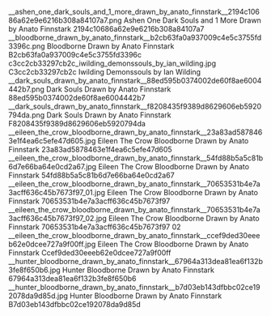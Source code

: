 __ashen_one_dark_souls_and_1_more_drawn_by_anato_finnstark__2194c10686a62e9e6216b308a84107a7.png   Ashen One Dark Souls and 1 More Drawn by Anato Finnstark  2194c10686a62e9e6216b308a84107a7
__bloodborne_drawn_by_anato_finnstark__b2cb63fa0a937009c4e5c3755fd3396c.png   Bloodborne Drawn by Anato Finnstark  B2cb63fa0a937009c4e5c3755fd3396c
c3cc2cb33297cb2c_iwilding_demonssouls_by_ian_wilding.jpg C3cc2cb33297cb2c Iwilding Demonssouls by Ian Wilding
__dark_souls_drawn_by_anato_finnstark__88ed595b0374002de60f8ae6004442b7.png   Dark Souls Drawn by Anato Finnstark  88ed595b0374002de60f8ae6004442b7
__dark_souls_drawn_by_anato_finnstark__f8208435f9389d8629606eb5920794da.png   Dark Souls Drawn by Anato Finnstark  F8208435f9389d8629606eb5920794da
__eileen_the_crow_bloodborne_drawn_by_anato_finnstark__23a83ad5878463e1f4ea6c5efe47d605.jpg   Eileen The Crow Bloodborne Drawn by Anato Finnstark  23a83ad5878463e1f4ea6c5efe47d605
__eileen_the_crow_bloodborne_drawn_by_anato_finnstark__54fd88b5a5c81b6d7e66ba64e0cd2a67.jpg   Eileen The Crow Bloodborne Drawn by Anato Finnstark  54fd88b5a5c81b6d7e66ba64e0cd2a67
__eileen_the_crow_bloodborne_drawn_by_anato_finnstark__70653531b4e7a3acff636c45b7673f97_01.jpg   Eileen The Crow Bloodborne Drawn by Anato Finnstark  70653531b4e7a3acff636c45b7673f97
__eileen_the_crow_bloodborne_drawn_by_anato_finnstark__70653531b4e7a3acff636c45b7673f97_02.jpg   Eileen The Crow Bloodborne Drawn by Anato Finnstark  70653531b4e7a3acff636c45b7673f97 02
__eileen_the_crow_bloodborne_drawn_by_anato_finnstark__ccef9ded30eeeb62e0dcee727a9f00ff.jpg   Eileen The Crow Bloodborne Drawn by Anato Finnstark  Ccef9ded30eeeb62e0dcee727a9f00ff
__hunter_bloodborne_drawn_by_anato_finnstark__67964a313dea81ea6f132b3fe8f650b6.jpg   Hunter Bloodborne Drawn by Anato Finnstark  67964a313dea81ea6f132b3fe8f650b6
__hunter_bloodborne_drawn_by_anato_finnstark__b7d03eb143dfbbc02ce192078da9d85d.jpg   Hunter Bloodborne Drawn by Anato Finnstark  B7d03eb143dfbbc02ce192078da9d85d
